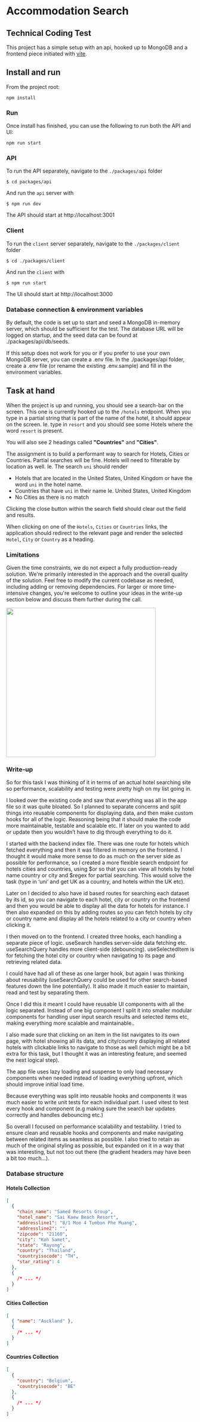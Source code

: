 # Accommodation Search

## Technical Coding Test

This project has a simple setup with an api, hooked up to MongoDB and a frontend piece initiated with [vite](https://vitejs.dev/).

## Install and run

From the project root:

```
npm install
```

### Run

Once install has finished, you can use the following to run both the API and UI:

```
npm run start
```

### API

To run the API separately, navigate to the `./packages/api` folder

```
$ cd packages/api
```

And run the `api` server with

```
$ npm run dev
```

The API should start at http://localhost:3001

### Client

To run the `client` server separately, navigate to the `./packages/client` folder

```
$ cd ./packages/client
```

And run the `client` with

```
$ npm run start
```

The UI should start at http://localhost:3000

### Database connection & environment variables

By default, the code is set up to start and seed a MongoDB in-memory server, which should be sufficient for the test. The database URL will be logged on startup, and the seed data can be found at ./packages/api/db/seeds.

If this setup does not work for you or if you prefer to use your own MongoDB server, you can create a .env file. In the ./packages/api folder, create a .env file (or rename the existing .env.sample) and fill in the environment variables.

## Task at hand

When the project is up and running, you should see a search-bar on the screen. This one is currently hooked up to the `/hotels` endpoint.
When you type in a partial string that is part of the name of the hotel, it should appear on the screen.
Ie. type in `resort` and you should see some Hotels where the word `resort` is present.

You will also see 2 headings called **"Countries"** and **"Cities"**.

The assignment is to build a performant way to search for Hotels, Cities or Countries.
Partial searches will be fine. Hotels will need to filterable by location as well.
Ie. The search `uni` should render

- Hotels that are located in the United States, United Kingdom or have the word `uni` in the hotel name.
- Countries that have `uni` in their name Ie. United States, United Kingdom
- No Cities as there is no match

Clicking the close button within the search field should clear out the field and results.

When clicking on one of the `Hotels`, `Cities` or `Countries` links, the application should redirect to the relevant page and render the selected `Hotel`, `City` or `Country` as a heading.

### Limitations

Given the time constraints, we do not expect a fully production-ready solution. We're primarily interested in the approach and the overall quality of the solution. 
Feel free to modify the current codebase as needed, including adding or removing dependencies. 
For larger or more time-intensive changes, you're welcome to outline your ideas in the write-up section below and discuss them further during the call.

<img src="./assets/search-example.png" width="400px" />

### Write-up

<!-- Write-up/conclusion section -->

So for this task I was thinking of it in terms of an actual hotel searching site so performance, scalability and testing were pretty high on my list going in.

I looked over the existing code and saw that everything was all in the app file so it was quite bloated. So I planned to separate concerns and split things into reusable components for displaying data, and then make custom hooks for all of the logic. Reasoning being that it should make the code more maintainable, testable and scalable etc. If later on you wanted to add or update then you wouldn’t have to dig through everything to do it.

I started with the backend index file. There was one route for hotels which fetched everything and then it was filtered in memory on the frontend. I thought it would make more sense to do as much on the server side as possible for performance, so I created a more flexible search endpoint for hotels cities and countries, using $or so that you can view all hotels by hotel name country or city and $regex for partial searching. This would solve the task (type in ‘uni’ and get UK as a country, and hotels within the UK etc).

Later on I decided to also have id based routes for searching each dataset by its id, so you can navigate to each hotel, city or country on the frontend and then you would be able to display all the data for hotels for instance. I then also expanded on this by adding routes so you can fetch hotels by city or country name and display all the hotels related to a city or country when clicking it.

I then moved on to the frontend. I created three hooks, each handling a separate piece of logic. useSearch handles server-side data fetching etc. useSearchQuery handles more client-side (debouncing). useSelectedItem is for fetching the hotel city or country when navigating to its page and retrieving related data.

I could have had all of these as one larger hook, but again I was thinking about reusability (useSearchQuery could be used for other search-based features down the line potentially). It also made it much easier to maintain, read and test by separating them.

Once I did this it meant I could have reusable UI components with all the logic separated. Instead of one big component I split it into smaller modular components for handling user input search results and selected items etc, making everything more scalable and maintainable..

I also made sure that clicking on an item in the list navigates to its own page, with hotel showing all its data, and city/country displaying all related hotels with clickable links to navigate to those as well (which might be a bit extra for this task, but I thought it was an interesting feature, and seemed the next logical step).

The app file uses lazy loading and suspense to only load necessary components when needed instead of loading everything upfront, which should improve initial load time.

Because everything was split into reusable hooks and components it was much easier to write unit tests for each individual part. I used vitest to test every hook and component (e.g making sure the search bar updates correctly and handles debouncing etc.)

So overall I focused on performance scalability and testability. I tried to ensure clean and reusable hooks and components and make navigating between related items as seamless as possible. I also tried to retain as much of the original styling as possible, but expanded on it in a way that was interesting, but not too out there (the gradient headers may have been a bit too much…). 

### Database structure

#### Hotels Collection

```json
[
  {
    "chain_name": "Samed Resorts Group",
    "hotel_name": "Sai Kaew Beach Resort",
    "addressline1": "8/1 Moo 4 Tumbon Phe Muang",
    "addressline2": "",
    "zipcode": "21160",
    "city": "Koh Samet",
    "state": "Rayong",
    "country": "Thailand",
    "countryisocode": "TH",
    "star_rating": 4
  },
  {
    /* ... */
  }
]
```

#### Cities Collection

```json
[
  { "name": "Auckland" },
  {
    /* ... */
  }
]
```

#### Countries Collection

```json
[
  {
    "country": "Belgium",
    "countryisocode": "BE"
  },
  {
    /* ... */
  }
]
```
